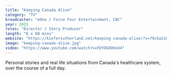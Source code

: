 ```yaml
---
title: "Keeping Canada Alive"
category: "TV"
broadcaster: "eOne / Force Four Entertainment, CBC"
year: 2015
roles: "Director / Story Producer"
length: "6 x 60 mins"
website: "https://kiefersutherland.net/keeping-canada-alive/?v=79cba1185463"
image: "keeping-canada-alive.jpg"
video: "https://www.youtube.com/watch?v=FDYDGOOHvU4"
---
```


Personal stories and real life situations from Canada's healthcare system, over the course of a full day.
